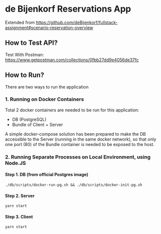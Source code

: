 # de Bijenkorf Reservations App

Extended from https://github.com/deBijenkorf/fullstack-assignment#scenario-reservation-overview

## How to Test API?

Test With Postman: https://www.getpostman.com/collections/0fbb27dd9e4056de37fc

## How to Run?

There are two ways to run the application

### 1. Running on Docker Containers

Total 2 docker containers are needed to be run for this application:

- DB (PostgreSQL)
- Bundle of Client + Server

A simple docker-compose solution has been prepared to make the DB accessible to the Server (running in the same docker network), so that only one port (80) of the Bundle container is needed to be exposed to the host.

### 2. Running Separate Processes on Local Environment, using Node.JS

#### Step 1. DB (from official Postgres image)

`./db/scripts/docker-run-pg.sh && ./db/scripts/docker-init-pg.sh`

#### Step 2. Server

`yarn start`

#### Step 3. Client

`yarn start`
